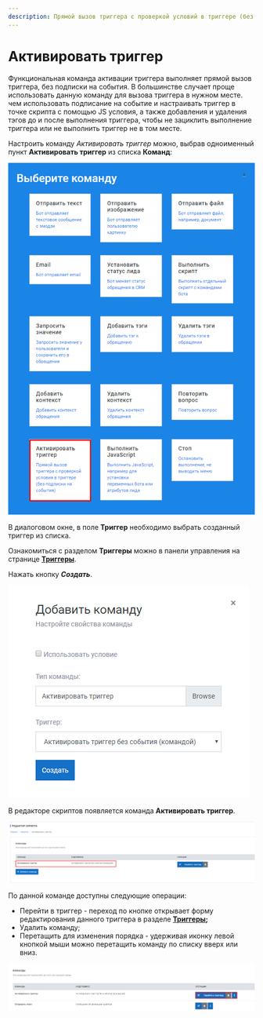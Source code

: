 ```yaml
---
description: Прямой вызов триггера с проверкой условий в триггере (без подписки на события)
---
```


# Активировать триггер

Функциональная команда активации триггера выполняет прямой вызов триггера, без подписки на события. В большинстве случает проще использовать данную команду для вызова триггера в нужном месте. чем использовать подписание на событие и настраивать триггер в точке скрипта с помощью JS условия, а также добавления и удаления тэгов до и после выполнения триггера, чтобы не зациклить выполнение триггера или не выполнить триггер не в том месте.

Настроить команду _Активировать триггер_ можно, выбрав одноименный пункт **Активировать триггер** из списка **Команд**:

![&#x421;&#x43F;&#x438;&#x441;&#x43E;&#x43A; &#x43A;&#x43E;&#x43C;&#x430;&#x43D;&#x434;](../.gitbook/assets/izobrazhenie%20%28403%29.png)

В диалоговом окне, в поле **Триггер** необходимо выбрать созданный триггер из списка. 

Ознакомиться с разделом **Триггеры** можно в панели управления на странице [**Триггеры**](https://metabot.gitbook.io/documentation/panel-upravleniya-botom/triggery).

Нажать кнопку _**Создать**_.

![&#x41D;&#x430;&#x441;&#x442;&#x440;&#x43E;&#x439;&#x43A;&#x430; &#x441;&#x432;&#x43E;&#x439;&#x441;&#x442;&#x432; &#x43A;&#x43E;&#x43C;&#x430;&#x43D;&#x434;&#x44B;](../.gitbook/assets/image%20%2852%29.png)

В редакторе скриптов появляется команда **Активировать триггер**.

![&#x41A;&#x43E;&#x43C;&#x430;&#x43D;&#x434;&#x430; &#x432; &#x440;&#x435;&#x434;&#x430;&#x43A;&#x442;&#x43E;&#x440;&#x435; &#x441;&#x43A;&#x440;&#x438;&#x43F;&#x442;&#x43E;&#x432;](../.gitbook/assets/image%20%2855%29.png)



По данной команде доступны следующие операции:

* Перейти в триггер - переход по кнопке открывает форму редактирования данного триггера в разделе [**Триггеры**](https://metabot.gitbook.io/documentation/panel-upravleniya-botom/triggery)**;**
* Удалить команду;
* Перетащить для изменения порядка - удерживая иконку левой кнопкой мыши можно перетащить команду по списку вверх или вниз.

![](../.gitbook/assets/image%20%28216%29.png)

